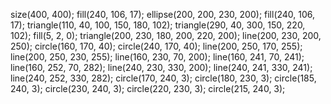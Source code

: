 size(400, 400);
fill(240, 106, 17);
ellipse(200, 200, 230, 200);
fill(240, 106, 17);
triangle(110, 40, 100, 150, 180, 102);
triangle(290, 40, 300, 150, 220, 102);
fill(5, 2, 0);
triangle(200, 230, 180, 200, 220, 200);
line(200, 230, 200, 250);
circle(160, 170, 40);
circle(240, 170, 40);
line(200, 250, 170, 255);
line(200, 250, 230, 255);
line(160, 230, 70, 200);
line(160, 241, 70, 241);
line(160, 252, 70, 282);
line(240, 230, 330, 200);
line(240, 241, 330, 241);
line(240, 252, 330, 282);
circle(170, 240, 3);
circle(180, 230, 3);
circle(185, 240, 3);
circle(230, 240, 3);
circle(220, 230, 3);
circle(215, 240, 3);
